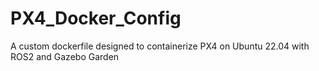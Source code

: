 # PX4_Docker_Config
A custom dockerfile designed to containerize PX4 on Ubuntu 22.04 with ROS2 and Gazebo Garden
